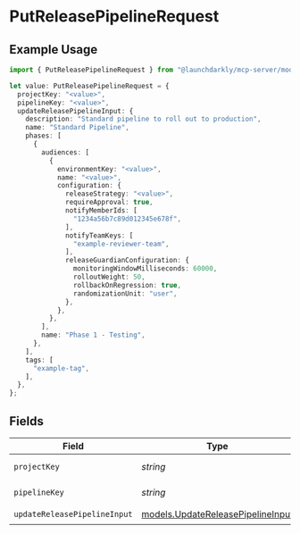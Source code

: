 # PutReleasePipelineRequest

## Example Usage

```typescript
import { PutReleasePipelineRequest } from "@launchdarkly/mcp-server/models/operations";

let value: PutReleasePipelineRequest = {
  projectKey: "<value>",
  pipelineKey: "<value>",
  updateReleasePipelineInput: {
    description: "Standard pipeline to roll out to production",
    name: "Standard Pipeline",
    phases: [
      {
        audiences: [
          {
            environmentKey: "<value>",
            name: "<value>",
            configuration: {
              releaseStrategy: "<value>",
              requireApproval: true,
              notifyMemberIds: [
                "1234a56b7c89d012345e678f",
              ],
              notifyTeamKeys: [
                "example-reviewer-team",
              ],
              releaseGuardianConfiguration: {
                monitoringWindowMilliseconds: 60000,
                rolloutWeight: 50,
                rollbackOnRegression: true,
                randomizationUnit: "user",
              },
            },
          },
        ],
        name: "Phase 1 - Testing",
      },
    ],
    tags: [
      "example-tag",
    ],
  },
};
```

## Fields

| Field                                                                           | Type                                                                            | Required                                                                        | Description                                                                     |
| ------------------------------------------------------------------------------- | ------------------------------------------------------------------------------- | ------------------------------------------------------------------------------- | ------------------------------------------------------------------------------- |
| `projectKey`                                                                    | *string*                                                                        | :heavy_check_mark:                                                              | The project key                                                                 |
| `pipelineKey`                                                                   | *string*                                                                        | :heavy_check_mark:                                                              | The release pipeline key                                                        |
| `updateReleasePipelineInput`                                                    | [models.UpdateReleasePipelineInput](../../models/updatereleasepipelineinput.md) | :heavy_check_mark:                                                              | N/A                                                                             |